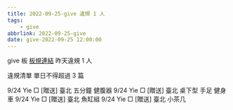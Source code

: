 ```yaml
---
title: 2022-09-25-give 違規 1 人
tags:
    - give
abbrlink: 2022-09-25-give
date: give-2022-09-25 12:00:00
---
```

give 板 [板規連結](https://www.ptt.cc/bbs/give/M.1612495900.A.C32.html)
昨天違規 1 人
<!-- more -->

違規清單
單日不得超過 3 篇

9/24 Yie □ [贈送] 臺北 五分鐘 健腹器
9/24 Yie □ [贈送] 臺北 桌下型 手足 健身車
9/24 Yie □ [贈送] 臺北 魚缸組
9/24 Yie □ [贈送] 臺北 小茶几